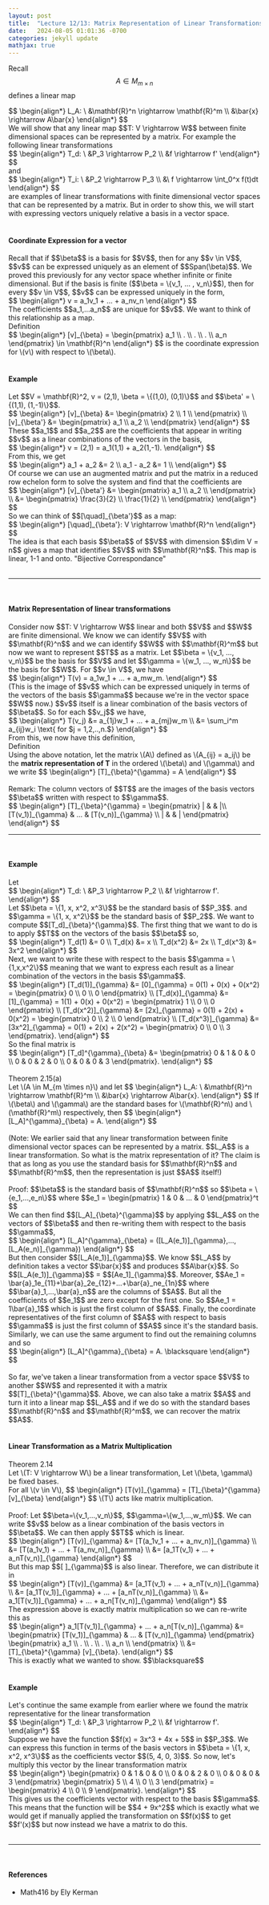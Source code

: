 ```yaml
---
layout: post
title:  "Lecture 12/13: Matrix Representation of Linear Transformations"
date:   2024-08-05 01:01:36 -0700
categories: jekyll update
mathjax: true
---
```

Recall $$A \in M_{m \times n}$$ defines a linear map
<div>
	$$
	\begin{align*}
	L_A: \ &\mathbf{R}^n \rightarrow \mathbf{R}^m \\ 
	            &\bar{x} \rightarrow A\bar{x} 
	\end{align*}
	$$
</div>
We will show that any linear map $$T: V \rightarrow W$$ between finite dimensional spaces can be represented by a matrix. For example the following linear transformations
<div>
	$$
	\begin{align*}
	T_d: \ &P_3 \rightarrow P_2 \\ 
	&f \rightarrow f'
	\end{align*}
	$$
</div>
 and
<div>
 	$$
 	\begin{align*}
 	T_i: \ &P_2 \rightarrow P_3 \\ 
 	&\ f \rightarrow \int_0^x f(t)dt
 	\end{align*}
 	$$
</div>
are examples of linear transformations with finite dimensional vector spaces that can be represented by a matrix. But in order to show this, we will start with expressing vectors uniquely relative a basis in a vector space.
<br>
<br>
<!------------------------------------------------------------------------------------>
<h4><b>Coordinate Expression for a vector</b></h4>
Recall that if $$\beta$$ is a basis for $$V$$, then for any $$v \in V$$, $$v$$ can be expressed uniquely as an element of $$Span(\beta)$$. We proved this previously for any vector space whether infinite or finite dimensional. But if the basis is finite ($$\beta = \{v_1, ... , v_n\}$$), then for every $$v \in V$$, $$v$$ can be expressed uniquely in the form,
<div>
	$$
	\begin{align*}
	v = a_1v_1 + ... + a_nv_n
	\end{align*}
	$$
</div>
The coefficients $$a_1,...a_n$$ are unique for $$v$$. We want to think of this relationship as a map. 
<!------------------------------------------------------------------------------------>
<div class="bdiv">
Definition
</div>
<div class="bbdiv">
	$$
	\begin{align*}
	 [v]_{\beta} = 
\begin{pmatrix}
a_1 \\
.  \\
. \\
. \\
a_n
\end{pmatrix}
\in \mathbf{R}^n
	\end{align*}
	$$
is the coordinate expression for \(v\) with respect to \(\beta\).
</div>
<br>
<!------------------------------------------------------------------------------------>
<h4><b>Example</b></h4>
Let $$V = \mathbf{R}^2, v = (2,1), \beta = \{(1,0), (0,1)\}$$ and $$\beta' = \{(1,1), (1,-1)\}$$.
<br>
<div>
	$$
	\begin{align*}
	 [v]_{\beta} &= 
	 \begin{pmatrix}
	 2 \\
	 1 \\
	 \end{pmatrix} \\
	 [v]_{\beta'} &= 
	 \begin{pmatrix}
	 a_1 \\
	 a_2 \\
	 \end{pmatrix}
\end{align*}
$$
</div>
These $$a_1$$ and $$a_2$$ are the coefficients that appear in writing $$v$$ as a linear combinations of the vectors in the basis,
<div>
	$$
	\begin{align*}
	 v = (2,1) = a_1(1,1) + a_2(1,-1).
\end{align*}
	 $$
</div>
From this, we get
<div>
	$$
	\begin{align*}
	 a_1 + a_2 &= 2 \\
	 a_1 - a_2 &= 1 \\
\end{align*}
	 $$
</div>
Of course we can use an augmented matrix and put the matrix in a reduced row echelon form to solve the system and find that the coefficients are
<div>
	$$
	\begin{align*}
	 [v]_{\beta'} &= 
	 \begin{pmatrix}
	 a_1 \\
	 a_2 \\
	 \end{pmatrix} \\
	 &= 
	 \begin{pmatrix}
	 \frac{3}{2} \\
	 \frac{1}{2} \\
	 \end{pmatrix}
\end{align*}
$$
</div>
So we can think of $$[\quad]_{\beta'}$$ as a map:
<div>
	$$
	\begin{align*}
	 [\quad]_{\beta'}: V \rightarrow \mathbf{R}^n
\end{align*}
$$
</div>
The idea is that each basis $$\beta$$ of $$V$$ with dimension $$\dim V = n$$ gives a map that identifies $$V$$ with $$\mathbf{R}^n$$. This map is linear, 1-1 and onto. "Bijective Correspondance"
<br>
<br>
<hr>
<br>
<!------------------------------------------------------------------------------------>
<h4><b>Matrix Representation of linear transformations</b></h4>
Consider now $$T: V \rightarrow W$$ linear and both $$V$$ and $$W$$ are finite dimensional.
We know we can identify $$V$$ with $$\mathbf{R}^n$$ and we can identify $$W$$ with $$\mathbf{R}^m$$ but now we want to represent $$T$$ as a matrix. Let $$\beta = \{v_1, ..., v_n\}$$ be the basis for $$V$$ and let $$\gamma = \{w_1, ..., w_n\}$$ be the basis for $$W$$. For $$v \in V$$, we have
<div>
	$$
	\begin{align*}
	T(v) = a_1w_1 + ... + a_mw_m.
\end{align*}
$$
</div>
(This is the image of $$v$$ which can be expressed uniquely in terms of the vectors of the basis $$\gamma$$ because we're in the vector space $$W$$ now.) $$v$$ itself is a linear combination of the basis vectors of $$\beta$$. So for each $$v_j$$ we have,
 <div>
 	$$
 	\begin{align*}
 	T(v_j) &= a_{1j}w_1 + ... + a_{mj}w_m \\
	&= \sum_i^m a_{ij}w_i \text{ for $j = 1,2,..,n.$}
 \end{align*}
 $$
 </div>
From this, we now have this definition,
<!------------------------------------------------------------------------------------>
<div class="bdiv">
Definition
</div>
<div class="bbdiv">
	Using the above notation, let the matrix \(A\) defined as \(A_{ij} = a_ij\) be the <b>matrix representation of T</b> in the ordered \(\beta\) and \(\gamma\) and we write
	$$
	\begin{align*}
	 [T]_{\beta}^{\gamma} = A
	\end{align*}
	$$
</div>
<br>
Remark: The column vectors of $$T$$ are the images of the basis vectors $$\beta$$ written with respect to $$\gamma$$.
<div>
	$$
\begin{align*}
	 [T]_{\beta}^{\gamma} = 
\begin{pmatrix}
| & & |\\ 
[T(v_1)]_{\gamma} & ... & [T(v_n)]_{\gamma} \\
| & & |
\end{pmatrix}
\end{align*}
$$
</div>
<hr>
<br>
<!------------------------------------------------------------------------------------>
<h4><b>Example</b></h4>
Let
<div>
	$$
\begin{align*}
T_d: \ &P_3 \rightarrow P_2 \\
        &f \rightarrow f'. 
\end{align*}
$$
</div>
Let $$\beta = \{1, x, x^2, x^3\}$$ be the standard basis of $$P_3$$. and $$\gamma = \{1, x, x^2\}$$ be the standard basis of $$P_2$$. We want to compute $$[T_d]_{\beta}^{\gamma}$$. The first thing that we want to do is to apply $$T$$ on the vectors of the basis $$\beta$$ so,
<div>
	$$
\begin{align*}
T_d(1) &= 0 \\
T_d(x) &= x \\
T_d(x^2) &= 2x \\
T_d(x^3) &= 3x^2
\end{align*}
$$
</div>
Next, we want to write these with respect to the basis $$\gamma = \{1,x,x^2\}$$ meaning that we want to express each result as a linear combination of the vectors in the basis $$\gamma$$. 
<div>
	$$
\begin{align*}
[T_d(1)]_{\gamma} &=  [0]_{\gamma} = 0(1) + 0(x) + 0(x^2) = 
\begin{pmatrix}
0 \\ 
0 \\
0
\end{pmatrix} \\
[T_d(x)]_{\gamma} &=  [1]_{\gamma} = 1(1) + 0(x) + 0(x^2) = 
\begin{pmatrix}
1 \\ 
0 \\
0
\end{pmatrix} \\
[T_d(x^2)]_{\gamma} &=  [2x]_{\gamma} = 0(1) + 2(x) + 0(x^2) = 
\begin{pmatrix}
0 \\ 
2 \\
0
\end{pmatrix} \\
[T_d(x^3)]_{\gamma} &=  [3x^2]_{\gamma} = 0(1) + 2(x) + 2(x^2) = 
\begin{pmatrix}
0 \\ 
0 \\
3
\end{pmatrix}.
\end{align*}
$$
</div>
So the final matrix is
<div>
	$$
\begin{align*}
[T_d]^{\gamma}_{\beta} &= 
\begin{pmatrix}
0 & 1 & 0 & 0 \\ 
0 & 0 & 2 & 0 \\
0 & 0 & 0 & 3
\end{pmatrix}.
\end{align*}
$$
</div>
<br>
<!------------------------------------------------------------------------------------>
<div class="purdiv">
Theorem 2.15(a)
</div>
<div class="purbdiv">
Let \(A \in M_{m \times n}\) and let
$$
\begin{align*}
L_A: \ &\mathbf{R}^n \rightarrow \mathbf{R}^m \\
&\bar{x} \rightarrow A\bar{x}.
\end{align*}
$$
If \(\beta\) and \(\gamma\) are the standard bases for \(\mathbf{R}^n\) and \(\mathbf{R}^m\) respectively, then
$$
\begin{align*}
[L_A]^{\gamma}_{\beta} = A.
\end{align*}
$$
</div>
<br>
(Note: We earlier said that any linear transformation between finite dimensional vector spaces can be represented by a matrix. $$L_A$$ is a linear transformation. So what is the matrix representation of it? The claim is that as long as you use the standard basis for $$\mathbf{R}^n$$ and $$\mathbf{R}^m$$, then the representation is just $$A$$ itself!)
<br>
<br>
Proof: $$\beta$$ is the standard basis of $$\mathbf{R}^n$$ so $$\beta = \{e_1,...,e_n\}$$ where 
$$e_1 = \begin{pmatrix}
1 & 0 & ... & 0
\end{pmatrix}^t
$$
<br>
We can then find $$[L_A]_{\beta}^{\gamma}$$ by applying $$L_A$$ on the vectors of $$\beta$$ and then re-writing them with respect to the basis $$\gamma$$,
<div>
$$
\begin{align*}
[L_A]^{\gamma}_{\beta} = ([L_A(e_1)]_{\gamma},..., [L_A(e_n)]_{\gamma})
\end{align*}
$$
</div>
But then consider $$[L_A(e_1)]_{\gamma}$$. We know $$L_A$$ by definition takes a vector $$\bar{x}$$ and produces $$A\bar{x}$$. So $$[L_A(e_1)]_{\gamma}$$ = $$[Ae_1]_{\gamma}$$. Moreover, $$Ae_1 = \bar{a}_1e_{11}+\bar{a}_2e_{12}+...+\bar{a}_ne_{1n}$$ where $$\bar{a}_1,...,\bar{a}_n$$ are the columns of $$A$$. But all the coefficients of $$e_1$$ are zero except for the first one. So $$Ae_1 = 1\bar{a}_1$$ which is just the first column of $$A$$. Finally, the coordinate representatives of the first column of $$A$$ with respect to basis $$\gamma$$ is just the first column of $$A$$ since it's the standard basis. Similarly, we can use the same argument to find out the remaining columns and so
<div>
$$
\begin{align*}
[L_A]^{\gamma}_{\beta} = A. \blacksquare
\end{align*}
$$
</div>
<br>
So far, we've taken a linear transformation from a vector space $$V$$ to another $$W$$ and represented it with a matrix $$[T]_{\beta}^{\gamma}$$. Above, we can also take a matrix $$A$$ and turn it into a linear map $$L_A$$ and if we do so with the standard bases $$\mathbf{R}^n$$ and $$\mathbf{R}^m$$, we can recover the matrix $$A$$. 
<br>
<br>
<!------------------------------------------------------------------------------------>
<h4><b>Linear Transformation as a Matrix Multiplication</b></h4>
<div class="purdiv">
Theorem 2.14
</div>
<div class="purbdiv">
Let \(T: V \rightarrow W\) be a linear transformation, Let \(\beta, \gamma\) be fixed bases.<br>
For all \(v \in V\),
$$
\begin{align*}
[T(v)]_{\gamma} = [T]_{\beta}^{\gamma} [v]_{\beta}
\end{align*}
$$
\(T\) acts like matrix multiplication.
</div>
<br>
Proof: Let $$\beta=\{v_1,...,v_n\}$$, $$\gamma=\{w_1,...,w_m\}$$. We can write $$v$$ below as a linear combination of the basis vectors in $$\beta$$. We can then apply $$T$$ which is linear.
<div>
$$
\begin{align*}
[T(v)]_{\gamma} &= [T(a_1v_1 + ... + a_nv_n)]_{\gamma} \\
                &= [T(a_1v_1) + ... + T(a_nv_n)]_{\gamma} \\
				&= [a_1T(v_1) + ... + a_nT(v_n)]_{\gamma}
\end{align*}
$$
</div>
But this map $$[ ]_{\gamma}$$ is also linear. Therefore, we can distribute it in
<div>
$$
\begin{align*}
[T(v)]_{\gamma} &= [a_1T(v_1) + ... + a_nT(v_n)]_{\gamma} \\
             &= [a_1T(v_1)]_{\gamma} + ... + [a_nT(v_n)]_{\gamma} \\
			 &= a_1[T(v_1)]_{\gamma} + ... + a_n[T(v_n)]_{\gamma}
\end{align*}
$$
</div>
The expression above is exactly matrix multiplication so we can re-write this as
<div>
$$
\begin{align*}
a_1[T(v_1)]_{\gamma} + ... + a_n[T(v_n)]_{\gamma}
&=
\begin{pmatrix}
[T(v_1)]_{\gamma} & ... & [T(v_n)]_{\gamma} 
\end{pmatrix}
\begin{pmatrix}
a_1 \\
. \\
. \\
. \\
a_n \\
\end{pmatrix} \\
&= [T]_{\beta}^{\gamma} [v]_{\beta}.
\end{align*}
$$
</div>
This is exactly what we wanted to show. $$\blacksquare$$
<br>
<br>
<!------------------------------------------------------------------------------------>
<h4><b>Example</b></h4>
Let's continue the same example from earlier where we found the matrix representative for the linear transformation
<div>
	$$
\begin{align*}
T_d: \ &P_3 \rightarrow P_2 \\
        &f \rightarrow f'. 
\end{align*}
$$
</div> 
Suppose we have the function $$f(x) = 3x^3 + 4x + 5$$ in $$P_3$$. We can express this function in terms of the basis vectors in $$\beta = \{1, x, x^2, x^3\}$$ as the coefficients vector $$(5, 4, 0, 3)$$. So now, let's multiply this vector by the linear transformation matrix
<div>
	$$
\begin{align*}
\begin{pmatrix}
0 & 1 & 0 & 0 \\ 
0 & 0 & 2 & 0 \\
0 & 0 & 0 & 3
\end{pmatrix}
\begin{pmatrix}
5 \\ 
4 \\
0 \\
3
\end{pmatrix} = 
\begin{pmatrix}
4 \\
0 \\
9
\end{pmatrix}.
\end{align*}
$$
</div>
This gives us the coefficients vector with respect to the basis $$\gamma$$. This means that the function will be $$4 + 9x^2$$ which is exactly what we would get if manually applied the transformation on $$f(x)$$ to get $$f'(x)$$ but now instead we have a matrix to do this.
<br>
<br>
<hr>
<br>
<!------------------------------------------------------------------------------------>
<h4><b>References</b></h4>
<ul>
<li>Math416 by Ely Kerman</li>
</ul>






















